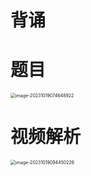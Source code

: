 # 背诵





# 题目

<img src="https://cvp.oss-cn-shanghai.aliyuncs.com/picgo/202310190746011.png" alt="image-20231019074648922" style="zoom:50%;" />



# 视频解析

<img src="https://cvp.oss-cn-shanghai.aliyuncs.com/picgo/202310190944685.png" alt="image-20231019094450226" style="zoom:50%;" />







